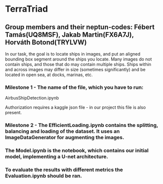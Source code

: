# TerraTriad
  ## Group members and their neptun-codes: Fébert Tamás(UQ8MSF), Jakab Martin(FX6A7J), Horváth Botond(TRYLVW)
  In our task, the goal is to locate ships in images, and put an aligned bounding box segment around the ships you locate. Many images do not contain ships, and those that do may contain multiple ships. Ships within and across images may differ in size (sometimes significantly) and be located in open sea, at docks, marinas, etc. 
  ### Milestone 1 - The name of the file, which you have to run: 
  AirbusShipDetection.ipynb
  
  Authorization requires a kaggle json file - in our project this file is also present.

  ### Milestone 2 - The EfficientLoading.ipynb contains the splitting, balancing and loading of the dataset. It uses an ImageDataGenerator for augmenting the images. 
  ### The Model.ipynb is the notebook, which contains our initial model, implementing a U-net architecture. 
  ### To evaluate the results with different metrics the Evaluation.ipynb should be ran.
